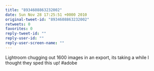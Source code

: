 ```yaml
---
title: "8934608863232002"
date: Sun Nov 28 17:25:51 +0000 2010
original-tweet-id: "8934608863232002"
retweets: 0
favorites: 0
reply-tweet-id: ""
reply-user-id: ""
reply-user-screen-name: ""
---
```

Lightroom chugging out 1600 images in an export, its taking a while I thought they sped this up! #adobe
